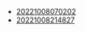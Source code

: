 - [20221008070202](/zet/20221008070202/README.md)
- [20221008214827](/zet/20221008214827/README.md)
